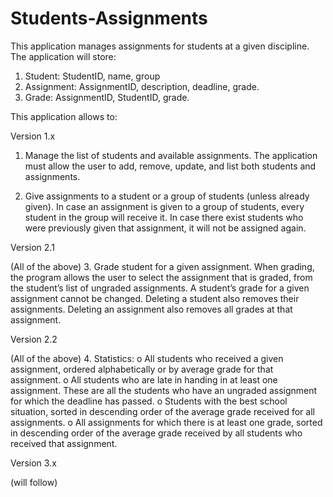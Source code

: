 # Students-Assignments
This application manages assignments for students at a given discipline. The application
will store:

1. Student: StudentID, name, group
2. Assignment: AssignmentID, description, deadline, grade.
3. Grade: AssignmentID, StudentID, grade.

This application allows to:

Version 1.x

1. Manage the list of students and available assignments. The application must allow the user to
add, remove, update, and list both students and assignments.

2. Give assignments to a student or a group of students (unless already given). In case an
assignment is given to a group of students, every student in the group will receive it. In case
there exist students who were previously given that assignment, it will not be assigned again.

Version 2.1

(All of the above)
3. Grade student for a given assignment. When grading, the program allows the user to select
the assignment that is graded, from the student’s list of ungraded assignments. A student’s
grade for a given assignment cannot be changed. Deleting a student also removes their
assignments. Deleting an assignment also removes all grades at that assignment.

Version 2.2

(All of the above)
4. Statistics:
o All students who received a given assignment, ordered alphabetically or by average
grade for that assignment.
o All students who are late in handing in at least one assignment. These are all the
students who have an ungraded assignment for which the deadline has passed.
o Students with the best school situation, sorted in descending order of the average grade
received for all assignments.
o All assignments for which there is at least one grade, sorted in descending order of the
average grade received by all students who received that assignment.

Version 3.x

(will follow)

